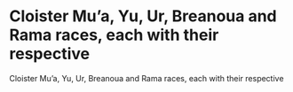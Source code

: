 # Cloister Mu’a, Yu, Ur, Breanoua and Rama races, each with their respective

Cloister Mu’a, Yu, Ur, Breanoua and Rama races, each with their respective